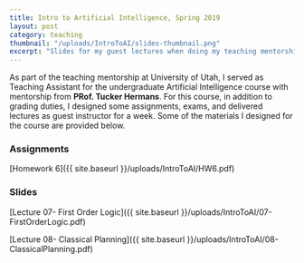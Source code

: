 ```yaml
---
title: Intro to Artificial Intelligence, Spring 2019
layout: post
category: teaching
thumbnail: "/uploads/IntroToAI/slides-thumbnail.png"
excerpt: "Slides for my guest lectures when doing my teaching mentorship at University of Utah for the undergraduate Artificial Intelligence course"
---
```

As part of the teaching mentorship at University of Utah, I served as Teaching Assistant for the undergraduate Artificial Intelligence course with mentorship from **PRof. Tucker Hermans**. For this course, in addition to grading duties, I designed some assignments, exams, and delivered lectures as guest instructor for a week. Some of the materials I designed for the course are provided below.

### Assignments

[Homework 6]({{ site.baseurl }}/uploads/IntroToAI/HW6.pdf)

### Slides

[Lecture 07- First Order Logic]({{ site.baseurl }}/uploads/IntroToAI/07-FirstOrderLogic.pdf)

[Lecture 08- Classical Planning]({{ site.baseurl }}/uploads/IntroToAI/08-ClassicalPlanning.pdf)